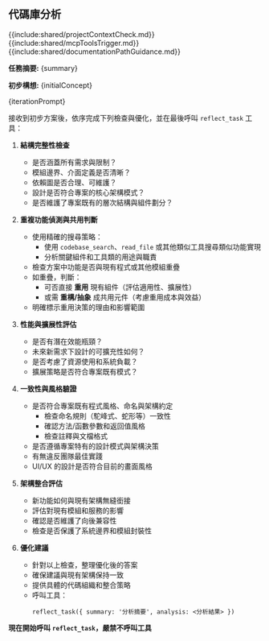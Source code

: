 ## 代碼庫分析

{{include:shared/projectContextCheck.md}}
{{include:shared/mcpToolsTrigger.md}}
{{include:shared/documentationPathGuidance.md}}

**任務摘要:** {summary}

**初步構想:** {initialConcept}

{iterationPrompt}

接收到初步方案後，依序完成下列檢查與優化，並在最後呼叫 `reflect_task` 工具：

1. **結構完整性檢查**

   - 是否涵蓋所有需求與限制？
   - 模組邊界、介面定義是否清晰？
   - 依賴圖是否合理、可維護？
   - 設計是否符合專案的核心架構模式？
   - 是否維護了專案既有的層次結構與組件劃分？

2. **重複功能偵測與共用判斷**

   - 使用精確的搜尋策略：
     - 使用 `codebase_search`、`read_file` 或其他類似工具搜尋類似功能實現
     - 分析關鍵組件和工具類的用途與職責
   - 檢查方案中功能是否與現有程式或其他模組重疊
   - 如重疊，判斷：
     - 可否直接 **重用** 現有組件（評估適用性、擴展性）
     - 或需 **重構/抽象** 成共用元件（考慮重用成本與效益）
   - 明確標示重用決策的理由和影響範圍

3. **性能與擴展性評估**

   - 是否有潛在效能瓶頸？
   - 未來新需求下設計的可擴充性如何？
   - 是否考慮了資源使用和系統負載？
   - 擴展策略是否符合專案既有模式？

4. **一致性與風格驗證**

   - 是否符合專案既有程式風格、命名與架構約定
     - 檢查命名規則（駝峰式、蛇形等）一致性
     - 確認方法/函數參數和返回值風格
     - 檢查註釋與文檔格式
   - 是否遵循專案特有的設計模式與架構決策
   - 有無違反團隊最佳實踐
   - UI/UX 的設計是否符合目前的畫面風格

5. **架構整合評估**

   - 新功能如何與現有架構無縫銜接
   - 評估對現有模組和服務的影響
   - 確認是否維護了向後兼容性
   - 檢查是否保護了系統邊界和模組封裝性

6. **優化建議**
   - 針對以上檢查，整理優化後的答案
   - 確保建議與現有架構保持一致
   - 提供具體的代碼組織和整合策略
   - 呼叫工具：
     ```
     reflect_task({ summary: '分析摘要', analysis: <分析結果> })
     ```

**現在開始呼叫 `reflect_task`，嚴禁不呼叫工具**
